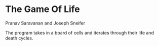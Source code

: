# The Game Of Life

Pranav Saravanan and Joseph Sneifer

The program takes in a board of cells and iterates through their life and death cycles.

